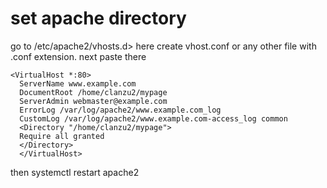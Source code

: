 # set apache directory
go to /etc/apache2/vhosts.d> here create vhost.conf or any other file with .conf extension.
next paste there   



    <VirtualHost *:80>  
      ServerName www.example.com  
      DocumentRoot /home/clanzu2/mypage  
      ServerAdmin webmaster@example.com  
      ErrorLog /var/log/apache2/www.example.com_log  
      CustomLog /var/log/apache2/www.example.com-access_log common  
      <Directory "/home/clanzu2/mypage">  
      Require all granted  
      </Directory>  
      </VirtualHost>    


then systemctl restart apache2